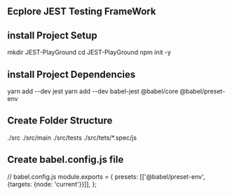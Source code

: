 ## Ecplore JEST Testing FrameWork

## install Project Setup

mkdir JEST-PlayGround
cd JEST-PlayGround
npm init -y

## install Project Dependencies

yarn add --dev jest
yarn add --dev babel-jest @babel/core @babel/preset-env

## Create Folder Structure

./src
./src/main
./src/tests
./src/tets/\*.spec/js

## Create babel.config.js file

// babel.config.js
module.exports = {
presets: [['@babel/preset-env', {targets: {node: 'current'}}]],
};
